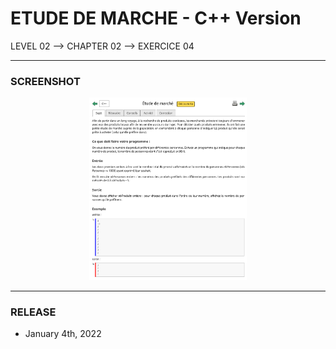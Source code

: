 # ETUDE DE MARCHE - C++ Version
LEVEL 02 --> CHAPTER 02 --> EXERCICE 04

---
### **SCREENSHOT**

<div align="center">
    <img
        src="https://github.com/Ayckinn/CPP/blob/main/FRANCE_IOI/LEVEL_02/Chapter_02/04_etude_marche/todo.png"
        alt="DEMO"
        style="width:50%">
</div>

---
### **RELEASE**

- January 4th, 2022